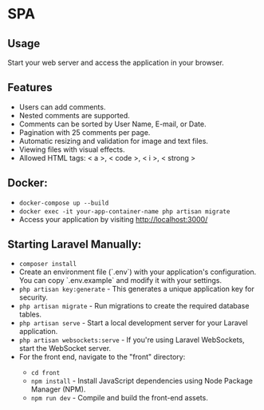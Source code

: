 <h1>SPA</h1>
<h2>Usage</h2>
<span>Start your web server and access the application in your browser.</span>

<h2>Features</h2>
<ul>
    <li>Users can add comments.</li>
    <li>Nested comments are supported.</li>
    <li>Comments can be sorted by User Name, E-mail, or Date.</li>
    <li>Pagination with 25 comments per page.</li>
    <li>Automatic resizing and validation for image and text files.</li>
    <li>Viewing files with visual effects.</li>
    <li>Allowed HTML tags: < a >, < code >, < i >, < strong ></li>
</ul>


<h2>Docker:</h2>
<ul>
<li><code>docker-compose up --build</code></li>
<li><code>docker exec -it your-app-container-name php artisan migrate</code></li>
<li>Access your application by visiting <a href="http://localhost:3000/">http://localhost:3000/</a></li>
</ul>

<h2>Starting Laravel Manually:</h2>
<ul>
<li><code>composer install</code></li>
<li>Create an environment file (`.env`) with your application's configuration. You can copy `.env.example` and modify it with your settings.</li>
<li><code>php artisan key:generate</code> - This generates a unique application key for security.</li>
<li><code>php artisan migrate</code> - Run migrations to create the required database tables.</li>
<li><code>php artisan serve</code> - Start a local development server for your Laravel application.</li>
<li><code>php artisan websockets:serve</code> - If you're using Laravel WebSockets, start the WebSocket server.</li>
<li>For the front end, navigate to the "front" directory:</li>
<ul>
<li><code>cd front</code></li>
<li><code>npm install</code> - Install JavaScript dependencies using Node Package Manager (NPM).</li>
<li><code>npm run dev</code> - Compile and build the front-end assets.</li>
</ul>
</ul>
